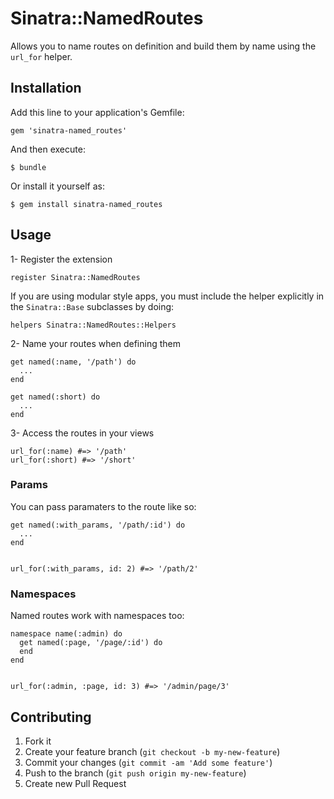 # Sinatra::NamedRoutes

Allows you to name routes on definition and build them by name using the `url_for` helper.

## Installation

Add this line to your application's Gemfile:

    gem 'sinatra-named_routes'

And then execute:

    $ bundle

Or install it yourself as:

    $ gem install sinatra-named_routes

## Usage

1- Register the extension

    register Sinatra::NamedRoutes

If you are using modular style apps, you must include the helper explicitly in the `Sinatra::Base` subclasses by doing:

    helpers Sinatra::NamedRoutes::Helpers

2- Name your routes when defining them

    get named(:name, '/path') do
      ...
    end

    get named(:short) do
      ...
    end

3- Access the routes in your views

    url_for(:name) #=> '/path'
    url_for(:short) #=> '/short'

### Params

You can pass paramaters to the route like so:

    get named(:with_params, '/path/:id') do
      ...
    end


    url_for(:with_params, id: 2) #=> '/path/2'


### Namespaces

Named routes work with namespaces too:

    namespace name(:admin) do
      get named(:page, '/page/:id') do
      end
    end


    url_for(:admin, :page, id: 3) #=> '/admin/page/3'

## Contributing

1. Fork it
2. Create your feature branch (`git checkout -b my-new-feature`)
3. Commit your changes (`git commit -am 'Add some feature'`)
4. Push to the branch (`git push origin my-new-feature`)
5. Create new Pull Request
